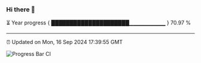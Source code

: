 ### Hi there 👋

⏳ Year progress { █████████████████████▁▁▁▁▁▁▁▁▁ } 70.97 %

---

⏰ Updated on Mon, 16 Sep 2024 17:39:55 GMT

![Progress Bar CI](https://github.com/IshwaranRudhara/GIT-ACTION/workflows/Progress%20Bar%20CI/badge.svg)
